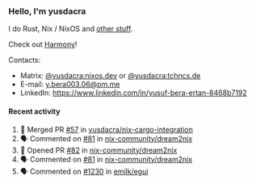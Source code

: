 ### Hello, I'm yusdacra

I do Rust, Nix / NixOS and [other stuff](https://yusdacra.gitlab.io/about).

Check out [Harmony](https://github.com/harmony-development)!

Contacts:
- Matrix: [@yusdacra:nixos.dev](https://matrix.to/#/@yusdacra:nixos.dev) or [@yusdacra:tchncs.de](https://matrix.to/#/@yusdacra:tchncs.de)
- E-mail: y.bera003.06@pm.me
- LinkedIn: https://www.linkedin.com/in/yusuf-bera-ertan-8468b7192

#### Recent activity

<!--START_SECTION:activity-->
1. 🎉 Merged PR [#57](https://github.com/yusdacra/nix-cargo-integration/pull/57) in [yusdacra/nix-cargo-integration](https://github.com/yusdacra/nix-cargo-integration)
2. 🗣 Commented on [#81](https://github.com/nix-community/dream2nix/issues/81) in [nix-community/dream2nix](https://github.com/nix-community/dream2nix)
3. 💪 Opened PR [#82](https://github.com/nix-community/dream2nix/pull/82) in [nix-community/dream2nix](https://github.com/nix-community/dream2nix)
4. 🗣 Commented on [#81](https://github.com/nix-community/dream2nix/issues/81) in [nix-community/dream2nix](https://github.com/nix-community/dream2nix)
5. 🗣 Commented on [#1230](https://github.com/emilk/egui/issues/1230) in [emilk/egui](https://github.com/emilk/egui)
<!--END_SECTION:activity-->
